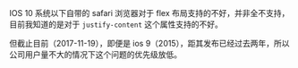 IOS 10 系统以下自带的 safari 浏览器对于 flex 布局支持的不好，并非全不支持，目前我知道的是对于 `justify-content` 这个属性支持的不好。   

但截止目前（2017-11-19），即便是 ios 9（2015），距其发布已经过去两年，所以公司用户量不大的情况下这个问题的优先级放低。    